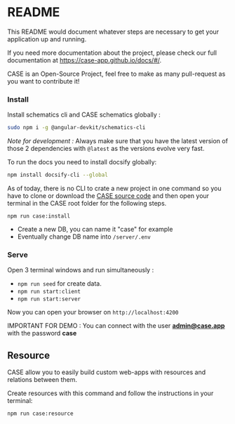 # README

This README would document whatever steps are necessary to get your application up and running.

If you need more documentation about the project, please check our full documentation at https://case-app.github.io/docs/#/.

CASE is an Open-Source Project, feel free to make as many pull-request as you want to contribute it!

### Install

Install schematics cli and CASE schematics globally :

```bash
sudo npm i -g @angular-devkit/schematics-cli
```

_Note for development :_ Always make sure that you have the latest version of those 2 dependencies with `@latest` as the versions evolve very fast.

To run the docs you need to install docsify globally:

```bash
npm install docsify-cli --global
```

As of today, there is no CLI to crate a new project in one command so you have to clone or download the [CASE source code](https://github.com/case-app/case) and then open your terminal in the CASE root folder for the following steps.

```
npm run case:install
```

- Create a new DB, you can name it "case" for example
- Eventually change DB name into `/server/.env`

### Serve

Open 3 terminal windows and run simultaneously :

- `npm run seed` for create data.
- `npm run start:client`
- `npm run start:server`

Now you can open your browser on `http://localhost:4200`

IMPORTANT FOR DEMO : You can connect with the user **admin@case.app** with the password **case**

## Resource

CASE allow you to easily build custom web-apps with resources and relations between them.

Create resources with this command and follow the instructions in your terminal:

```
npm run case:resource
```
